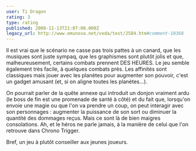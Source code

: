 ```yaml
---
user: Ti Dragon
rating: 3
type: rating
published: 2008-11-13T21:07:00.000Z
legacy_url: http://www.emunova.net/veda/test/2584.htm#comment-10368
---
```

Il est vrai que le scénario ne casse pas trois pattes à un canard, que les musiques sont juste sympaq, que les graphismes sont plutôt jolis et que, malheureusement, certains combats prennent DES HEURES. Le jeu semble également très facile, à quelques combats près. Les affinités sont classiques mais jouer avec les planètes pour augmenter son pouvoir, c'est un gadget amusant (et, si on aligne toutes les planètes...).

On pourrait parler de la quête annexe qui introduit un donjon vraiment ardu (le boss de fin est une promenade de santé à côté) et du fait que, lorsqu'on envoie une magie ou que l'on va prendre un coup, on peut interagir avec son personnages : augmenter la puissance de son sort ou diminuer la quantité des dommages reçus. Mais ce sont là de bien maigres consolations. Ah, et le héros ne parle jamais, à la manière de celui que l'on retrouve dans Chrono Trigger.

Bref, un jeu à plutôt conseiller aux jeunes joueurs.